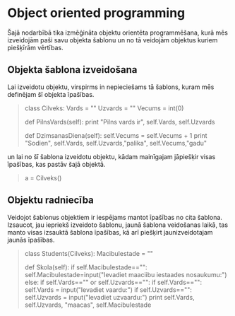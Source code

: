# Object oriented programming

Šajā nodarbībā tika izmēģināta objektu orientēta programmēšana, kurā mēs izveidojām paši savu objekta šablonu un no tā veidojām objektus kuriem piešķīrām vērtības.

## Objekta šablona izveidošana

Lai izveidotu objektu, virspirms in nepieciešams tā šablons, kuram mēs definējam šī objekta īpašības.

>class Cilveks:
>    Vards = ""
>    Uzvards = ""
>    Vecums = int(0)
>
>    def PilnsVards(self):
>        print "Pilns vards ir", self.Vards, self.Uzvards
>
>    def DzimsanasDiena(self):
>        self.Vecums = self.Vecums + 1
>        print "Sodien", self.Vards, self.Uzvards,"palika", self.Vecums,"gadu"

un lai no šī šablona izveidotu objektu, kādam mainīgajam jāpiešķir visas īpašības, kas pastāv šajā objektā.

> a = Cilveks()

## Objektu radniecība

Veidojot šablonus objektiem ir iespējams mantot īpašības no cita šablona.
Izsaucot, jau iepriekš izveidoto šablonu, jaunā šablona veidošanas laikā, tas manto visas izsauktā šablona īpašības, kā arī piešķirt jaunizveidotajam jaunās īpašības.

>class Students(Cilveks):
>    MacibuIestade = ""
>
>    def Skola(self):
>        if self.MacibuIestade=="":
>            self.MacibuIestade=input("Ievadiet maaciibu iestaades nosaukumu:")
>        else:
>            if self.Vards=="" or self.Uzvards=="":
>                if self.Vards=="": self.Vards = input("Ievadiet vaardu:")
>                if self.Uzvards=="": self.Uzvards = input("Ievadiet uzvaardu:")
>            print self.Vards, self.Uzvards, "maacas", self.MacibuIestade
